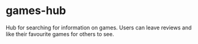 # games-hub
Hub for searching for information on games. Users can leave reviews and like their favourite games for others to see. 
